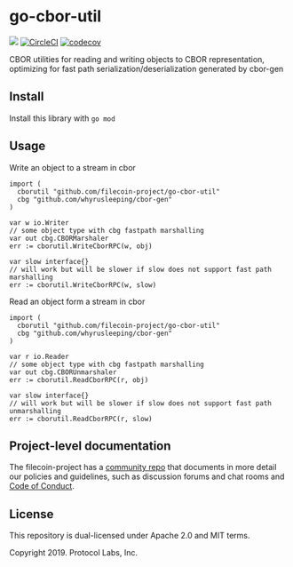 # go-cbor-util
[![](https://img.shields.io/badge/made%20by-Protocol%20Labs-blue.svg?style=flat-square)](http://ipn.io)
[![CircleCI](https://circleci.com/gh/filecoin-project/go-cbor-util.svg?style=svg)](https://circleci.com/gh/filecoin-project/go-cbor-util)
[![codecov](https://codecov.io/gh/filecoin-project/go-cbor-util/branch/master/graph/badge.svg)](https://codecov.io/gh/filecoin-project/go-cbor-util)

CBOR utilities for reading and writing objects to CBOR representation, optimizing for fast path serialization/deserialization generated by cbor-gen

## Install

Install this library with `go mod`

## Usage

Write an object to a stream in cbor

```golang
import (
  cborutil "github.com/filecoin-project/go-cbor-util"
  cbg "github.com/whyrusleeping/cbor-gen"
)

var w io.Writer
// some object type with cbg fastpath marshalling
var out cbg.CBORMarshaler
err := cborutil.WriteCborRPC(w, obj)

var slow interface{}
// will work but will be slower if slow does not support fast path marshalling
err := cborutil.WriteCborRPC(w, slow)
```

Read an object form a stream in cbor

```golang
import (
  cborutil "github.com/filecoin-project/go-cbor-util"
  cbg "github.com/whyrusleeping/cbor-gen"
)

var r io.Reader
// some object type with cbg fastpath marshalling
var out cbg.CBORUnmarshaler
err := cborutil.ReadCborRPC(r, obj)

var slow interface{}
// will work but will be slower if slow does not support fast path unmarshalling
err := cborutil.ReadCborRPC(r, slow)
```

## Project-level documentation
The filecoin-project has a [community repo](https://github.com/filecoin-project/community) that documents in more detail our policies and guidelines, such as discussion forums and chat rooms and  [Code of Conduct](https://github.com/filecoin-project/community/blob/master/CODE_OF_CONDUCT.md).

## License
This repository is dual-licensed under Apache 2.0 and MIT terms.

Copyright 2019. Protocol Labs, Inc.
